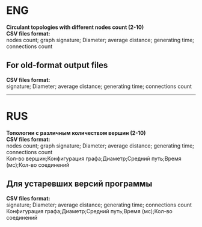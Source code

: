 # ENG
**Circulant topologies with different nodes count (2-10)**   
**CSV files format:**   
nodes count; graph signature; Diameter; average distance; generating time; connections count    
## For old-format output files   
**CSV files format:**   
signature; Diameter; average distance; generating time; connections count     
***
# RUS     
**Топологии с различным количеством вершин  (2-10)**   
**CSV files format:**   
nodes count; graph signature; Diameter; average distance; generating time; connections count    
Кол-во вершин;Конфигурация графа;Диаметр;Средний путь;Время (мс);Кол-во соединений    
## Для устаревших версий программы    
**CSV files format:**   
signature; Diameter; average distance; generating time; connections count   
Конфигурация графа;Диаметр;Средний путь;Время (мс);Кол-во соединений    
